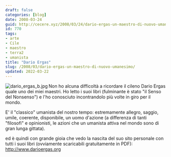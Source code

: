 ```yaml
---
draft: false
categories: [blog]
date: 2008-03-24
guid: http://cecere.xyz/2008/03/24/dario-ergas-un-maestro-di-nuovo-umanesimo/
id: 770
tags:
- arte
- Cile
- maestro
- terra2
- umanista
title: "Dario Ergas"
slug: /2008/03/dario-ergas-un-maestro-di-nuovo-umanesimo/
updated: 2022-03-22
---
```


<img src='http://cecere.xyz/wp-content/uploads/sites/3/2008/03/dario_ergas_b.jpg' alt='dario_ergas_b.jpg' align="left" />Non ho alcuna difficoltà a ricordare il cileno Dario Ergas quale uno dei miei maestri. Ho letto i suoi libri (fulminante è stato "il Senso del Nonsenso") e l'ho conosciuto incontrandolo più volte in giro per il mondo.
  
E' il "classico" umanista del nostro tempo: estremamente allegro, saggio, umile, coerente, disponibile, un uomo d'azione (a differenza di tanti "filosofi" e opinionisti, le azioni che un umanista attiva nel mondo sono di gran lunga gittata).

ed è quindi con grande gioia che vedo la nascita del suo sito personale con tutti i suoi libri (ovviamente scaricabili gratuitamente in PDF): <http://www.darioergas.org>